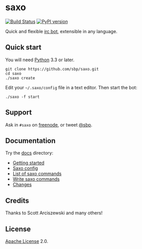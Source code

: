# saxo

[![Build Status](https://travis-ci.org/sbp/saxo.png?branch=master)](https://travis-ci.org/sbp/saxo) [![PyPI version](https://badge.fury.io/py/saxo.png)](http://badge.fury.io/py/saxo)

Quick and flexible [irc bot](https://en.wikipedia.org/wiki/Internet_Relay_Chat_bot), extensible in any language.

## Quick start

You will need [Python](http://www.python.org/) 3.3 or later.

    git clone https://github.com/sbp/saxo.git
    cd saxo
    ./saxo create

Edit your `~/.saxo/config` file in a text editor. Then start the bot:

    ./saxo -f start

## Support

Ask in `#saxo` on [freenode](http://freenode.net/), or tweet [@sbp](https://twitter.com/sbp).

## Documentation

Try the [docs](docs) directory:

* [Getting started](docs/getting-started.md)
* [Saxo config](docs/config.md)
* [List of saxo commands](docs/commands.md)
* [Write saxo commands](docs/write-commands.md)
* [Changes](docs/changes.md)

## Credits

Thanks to Scott Arciszewski and many others!

## License

[Apache License](https://en.wikipedia.org/wiki/Apache_License) 2.0.
